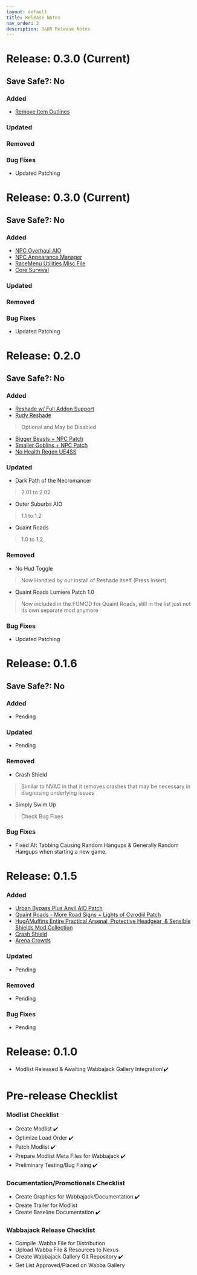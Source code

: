 ```yaml
---
layout: default
title: Release Notes
nav_order: 3
description: D&DR Release Notes
---
```

# Release: 0.3.0 (Current)
## Save Safe?: No

### Added
- [Remove Item Outlines](https://www.nexusmods.com/oblivionremastered/mods/1371?tab=files)
  
### Updated
  
### Removed
  
### Bug Fixes
- Updated Patching

# Release: 0.3.0 (Current)
## Save Safe?: No

### Added
- [NPC Overhaul AIO](https://www.nexusmods.com/oblivionremastered/mods/3096?tab=files)
- [NPC Appearance Manager](https://www.nexusmods.com/oblivionremastered/mods/2345)
- [RaceMenu Utilities Misc File](https://www.nexusmods.com/oblivionremastered/mods/1458)
- [Core Survival](https://www.nexusmods.com/oblivionremastered/mods/3037?tab=description)
  
### Updated
  
### Removed
  
### Bug Fixes
- Updated Patching

# Release: 0.2.0
## Save Safe?: No

### Added
- [Reshade w/ Full Addon Support](https://reshade.me)
- [Rudy Reshade](https://www.nexusmods.com/oblivionremastered/mods/646?tab=files)
> Optional and May be Disabled
- [Bigger Beasts + NPC Patch](https://www.nexusmods.com/oblivionremastered/mods/4594?tab=files)
- [Smaller Goblins + NPC Patch](https://www.nexusmods.com/oblivionremastered/mods/4711?tab=files)
- [No Health Regen UE4SS](https://www.nexusmods.com/oblivionremastered/mods/1445)
  
### Updated
- Dark Path of the Necromancer
> 2.01 to 2.02
- Outer Suburbs AIO
>  1.1 to 1.2
- Quaint Roads
> 1.0 to 1.2
  
### Removed
- No Hud Toggle
> Now Handled by our install of Reshade itself (Press Insert)
- Quaint Roads Lumiere Patch 1.0
> Now included in the FOMOD for Quaint Roads, still in the list just not its own separate mod anymore
  
### Bug Fixes
- Updated Patching

# Release: 0.1.6 
## Save Safe?: No

### Added
- Pending
  
### Updated
- Pending
  
### Removed
- Crash Shield
> Similar to NVAC in that it removes crashes that may be necessary in diagnosing underlying issues
- Simply Swim Up
> Check Bug Fixes
  
### Bug Fixes
- Fixed Alt Tabbing Causing Random Hangups & Generally Random Hangups when starting a new game.

# Release: 0.1.5

### Added
- [Urban Bypass Plus Anvil AIO Patch](https://www.nexusmods.com/oblivionremastered/mods/4623)
- [Quaint Roads - More Road Signs + Lights of Cyrodiil Patch](https://www.nexusmods.com/oblivionremastered/mods/4650)
- [HugAMuffins Entire Practical Arsenal, Protective Headgear, & Sensible Shields Mod Collection](https://next.nexusmods.com/profile/HugAMuffin/mods?gameId=7587&page=1)
- [Crash Shield](https://www.nexusmods.com/oblivionremastered/mods/4610?tab=files)
- [Arena Crowds](https://www.nexusmods.com/oblivionremastered/mods/4656)

### Updated
- Pending
  
### Removed
- Pending
  
### Bug Fixes
- Pending

# Release: 0.1.0 

- Modlist Released & Awaiting Wabbajack Gallery Integration!✔️

# Pre-release Checklist

### Modlist Checklist
- Create Modlist ✔️
- Optimize Load Order ✔️
- Patch Modlist ✔️
- Prepare Modlist Meta Files for Wabbajack ✔️
- Preliminary Testing/Bug Fixing ✔️

### Documentation/Promotionals Checklist

- Create Graphics for Wabbajack/Documentation ✔️
- Create Trailer for Modlist
- Create Baseline Documentation ✔️

### Wabbajack Release Checklist

- Compile .Wabba File for Distribution 
- Upload Wabba File & Resources to Nexus
- Create Wabbajack Gallery Git Repository ✔️
- Get List Approved/Placed on Wabba Gallery
